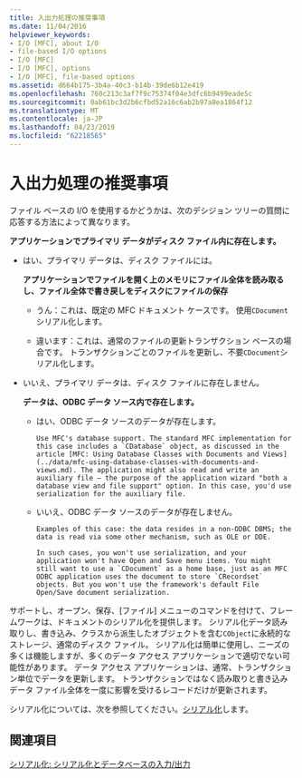 ```yaml
---
title: 入出力処理の推奨事項
ms.date: 11/04/2016
helpviewer_keywords:
- I/O [MFC], about I/O
- file-based I/O options
- I/O [MFC]
- I/O [MFC], options
- I/O [MFC], file-based options
ms.assetid: d664b175-3b4a-40c3-b14b-39de6b12e419
ms.openlocfilehash: 760c213c3af7f9c75374f04e3dfc6b9499eade5c
ms.sourcegitcommit: 0ab61bc3d2b6cfbd52a16c6ab2b97a8ea1864f12
ms.translationtype: MT
ms.contentlocale: ja-JP
ms.lasthandoff: 04/23/2019
ms.locfileid: "62218565"
---
```

# <a name="recommendations-for-handling-inputoutput"></a>入出力処理の推奨事項

ファイル ベースの I/O を使用するかどうかは、次のデシジョン ツリーの質問に応答する方法によって異なります。

**アプリケーションでプライマリ データがディスク ファイル内に存在します。**

- はい、プライマリ データは、ディスク ファイルには。

     **アプリケーションでファイルを開く上のメモリにファイル全体を読み取るし、ファイル全体で書き戻しをディスクにファイルの保存**

   - うん：これは、既定の MFC ドキュメント ケースです。 使用`CDocument`シリアル化します。

   - 違います：これは、通常のファイルの更新トランザクション ベースの場合です。 トランザクションごとのファイルを更新し、不要`CDocument`シリアル化します。

- いいえ、プライマリ データは、ディスク ファイルに存在しません。

     **データは、ODBC データ ソース内で存在します。**

   - はい、ODBC データ ソースのデータが存在します。

         Use MFC's database support. The standard MFC implementation for this case includes a `CDatabase` object, as discussed in the article [MFC: Using Database Classes with Documents and Views](../data/mfc-using-database-classes-with-documents-and-views.md). The application might also read and write an auxiliary file — the purpose of the application wizard "both a database view and file support" option. In this case, you'd use serialization for the auxiliary file.

   - いいえ、ODBC データ ソースのデータが存在しません。

         Examples of this case: the data resides in a non-ODBC DBMS; the data is read via some other mechanism, such as OLE or DDE.

         In such cases, you won't use serialization, and your application won't have Open and Save menu items. You might still want to use a `CDocument` as a home base, just as an MFC ODBC application uses the document to store `CRecordset` objects. But you won't use the framework's default File Open/Save document serialization.

サポートし、オープン、保存、[ファイル] メニューのコマンドを付けて、フレームワークは、ドキュメントのシリアル化を提供します。 シリアル化データ読み取りし、書き込み、クラスから派生したオブジェクトを含む`CObject`に永続的なストレージ、通常のディスク ファイル。 シリアル化は簡単に使用し、ニーズの多くは機能しますが、多くのデータ アクセス アプリケーションで適切でない可能性があります。 データ アクセス アプリケーションは、通常、トランザクション単位でデータを更新します。 トランザクションではなく読み取りと書き込みデータ ファイル全体を一度に影響を受けるレコードだけが更新されます。

シリアル化については、次を参照してください。[シリアル化](../mfc/serialization-in-mfc.md)します。

## <a name="see-also"></a>関連項目

[シリアル化: シリアル化とデータベースの入力/出力](../mfc/serialization-serialization-vs-database-input-output.md)
